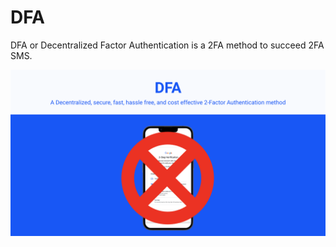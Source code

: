 # DFA
DFA or Decentralized Factor Authentication is a 2FA method to succeed 2FA SMS.

<a href="https://www.beautiful.ai/player/-Nf3ebe9IgSZ752GsfPA"><img src="assets/intro_slide.png"/></a>
